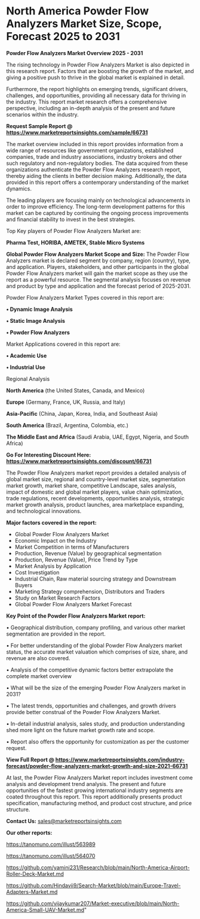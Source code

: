 # North America Powder Flow Analyzers Market Size, Scope, Forecast 2025 to 2031

<Strong> Powder Flow Analyzers Market Overview 2025 - 2031</strong>

The rising technology in Powder Flow Analyzers Market is also depicted in this research report. Factors that are boosting the growth of the market, and giving a positive push to thrive in the global market is explained in detail.

Furthermore, the report highlights on emerging trends, significant drivers, challenges, and opportunities, providing all necessary data for thriving in the industry. This report market research offers a comprehensive perspective, including an in-depth analysis of the present and future scenarios within the industry.

<strong>Request Sample Report @ <a href=https://www.marketreportsinsights.com/sample/66731>https://www.marketreportsinsights.com/sample/66731</a></strong>

The market overview included in this report provides information from a wide range of resources like government organizations, established companies, trade and industry associations, industry brokers and other such regulatory and non-regulatory bodies. The data acquired from these organizations authenticate the Powder Flow Analyzers research report, thereby aiding the clients in better decision making. Additionally, the data provided in this report offers a contemporary understanding of the market dynamics.

The leading players are focusing mainly on technological advancements in order to improve efficiency. The long-term development patterns for this market can be captured by continuing the ongoing process improvements and financial stability to invest in the best strategies.

Top Key players of Powder Flow Analyzers Market are:

<strong>Pharma Test, HORIBA, AMETEK, Stable Micro Systems</strong>

<strong><b>Global Powder Flow Analyzers Market Scope and Size:</b></strong>
The Powder Flow Analyzers market is declared segment by company, region (country), type, and application. Players, stakeholders, and other participants in the global Powder Flow Analyzers market will gain the market scope as they use the report as a powerful resource. The segmental analysis focuses on revenue and product by type and application and the forecast period of 2025-2031.

Powder Flow Analyzers Market Types covered in this report are:

<strong>• Dynamic Image Analysis

• Static Image Analysis

• Powder Flow Analyzers</strong>

Market Applications covered in this report are:

<strong>• Academic Use

• Industrial Use</strong> 

Regional Analysis

<strong>North America</strong> (the United States, Canada, and Mexico)

<strong>Europe</strong> (Germany, France, UK, Russia, and Italy)

<strong>Asia-Pacific</strong> (China, Japan, Korea, India, and Southeast Asia)

<strong>South America</strong> (Brazil, Argentina, Colombia, etc.)

<strong>The Middle East and Africa</strong> (Saudi Arabia, UAE, Egypt, Nigeria, and South Africa)

<strong>Go For Interesting Discount Here: <a href=https://www.marketreportsinsights.com/discount/66731>https://www.marketreportsinsights.com/discount/66731</a></strong>

The Powder Flow Analyzers market report provides a detailed analysis of global market size, regional and country-level market size, segmentation market growth, market share, competitive Landscape, sales analysis, impact of domestic and global market players, value chain optimization, trade regulations, recent developments, opportunities analysis, strategic market growth analysis, product launches, area marketplace expanding, and technological innovations.

<strong><b>Major factors covered in the report:</b></strong>
<ul>
  <li>Global Powder Flow Analyzers Market </li>
  <li>Economic Impact on the Industry</li>
  <li>Market Competition in terms of Manufacturers</li>
  <li>Production, Revenue (Value) by geographical segmentation</li>
  <li>Production, Revenue (Value), Price Trend by Type</li>
  <li>Market Analysis by Application</li>
  <li>Cost Investigation</li>
  <li>Industrial Chain, Raw material sourcing strategy and Downstream Buyers</li>
  <li>Marketing Strategy comprehension, Distributors and Traders</li>
  <li>Study on Market Research Factors</li>
  <li>Global Powder Flow Analyzers Market Forecast</li>
</ul>

<strong><b>Key Point of the Powder Flow Analyzers Market report:</b></strong>

• Geographical distribution, company profiling, and various other market segmentation are provided in the report.

• For better understanding of the global Powder Flow Analyzers market status, the accurate market valuation which comprises of size, share, and revenue are also covered.

• Analysis of the competitive dynamic factors better extrapolate the complete market overview

• What will be the size of the emerging Powder Flow Analyzers market in 2031?

• The latest trends, opportunities and challenges, and growth drivers provide better construal of the Powder Flow Analyzers Market.

• In-detail industrial analysis, sales study, and production understanding shed more light on the future market growth rate and scope.

• Report also offers the opportunity for customization as per the customer request.

<strong><b>View Full Report @ <a href=https://www.marketreportsinsights.com/industry-forecast/powder-flow-analyzers-market-growth-and-size-2021-66731>https://www.marketreportsinsights.com/industry-forecast/powder-flow-analyzers-market-growth-and-size-2021-66731</a></b></strong>


At last, the Powder Flow Analyzers Market report includes investment come analysis and development trend analysis. The present and future opportunities of the fastest growing international industry segments are coated throughout this report. This report additionally presents product specification, manufacturing method, and product cost structure, and price structure.

<strong>Contact Us:</strong>
sales@marketreportsinsights.com

<strong>Our other reports:</strong>

<a href=https://tanomuno.com/illust/563989>https://tanomuno.com/illust/563989</a>

<a href=https://tanomuno.com/illust/564070>https://tanomuno.com/illust/564070</a>

<a href=https://github.com/yamini231/Research/blob/main/North-America-Airport-Roller-Deck-Market.md>https://github.com/yamini231/Research/blob/main/North-America-Airport-Roller-Deck-Market.md</a>

<a href=https://github.com/Hindavii9/Search-Market/blob/main/Europe-Travel-Adapters-Market.md>https://github.com/Hindavii9/Search-Market/blob/main/Europe-Travel-Adapters-Market.md</a>

<a href=https://github.com/vijaykumar207/Market-executive/blob/main/North-America-Small-UAV-Market.md>https://github.com/vijaykumar207/Market-executive/blob/main/North-America-Small-UAV-Market.md</a>"

